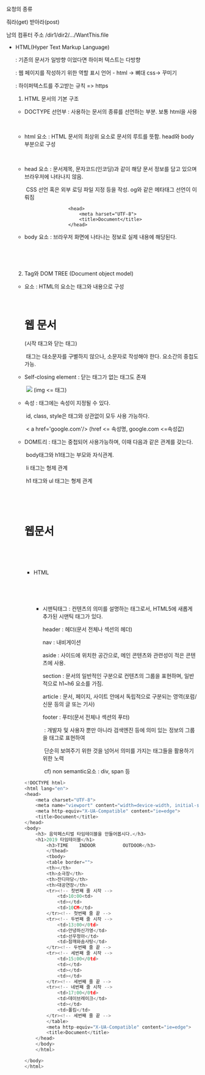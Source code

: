요청의 종류

줘라(get)  받아라(post)

남의 컴퓨터 주소 /dir1/dir2/.../WantThis.file



* HTML(Hyper Text Markup Language)

  : 기존의 문서가 일방향 이었다면 하이퍼 텍스트는 다방향

  : 웹 페이지를 작성하기 위한 역할 표시 언어 - html -> 뼈대 css-> 꾸미기

  : 하이퍼텍스트를 주고받는 규칙 => https

  1) HTML 문서의 기본 구조

  - DOCTYPE 선언부 :  사용하는 문서의 종류를 선언하는 부분. 보통  html을 사용

    ​					<!DOCTYPE html>

  - html 요소 : HTML 문서의 최상위 요소로 문서의 루트를 뜻함. head와 body 부분으로 구성

    ​					<html lang="ko">

  - head 요소 : 문서제목, 문자코드(인코딩)과 같이 해당 문서 정보를 담고 있으며 브라우저에 나타나지 않음.

    ​					CSS 선언 혹은 외부 로딩 파일 지정 등을 작성. og와 같은 메타태그 선언이 이뤄짐

    					<head>
    					    <meta harset="UTF-8">
    	                    <title>Document</title>
    					</head>	
    

  - body 요소 : 브라우저 화면에 나타나는 정보로 실제 내용에 해당된다.

    ​					<body>

    ​					</body>

  2) Tag와  DOM TREE (Document object model)

  - 요소 : HTML의 요소는 태그와 내용으로 구성 

    ​           <h1> 웹 문서 </h1> (시작 태그와 닫는 태그)

    ​			태그는 대소문자를 구별하지 않으나, 소문자로 작성해야 한다. 요소간의 중첩도 가능.

  - Self-closing element : 닫는 태그가 없는 태그도 존재

    ​										<img src="url"/>   (img <= 태그)

  - 속성 : 태그에는 속성이 지정될 수 있다. 

    ​			id, class, style은 태그와 상관없이 모두 사용 가능하다.

    ​			< a href='google.com'/> (href <= 속성명, google.com <=속성값)

  - DOM트리 : 태그는 중첩되어 사용가능하며, 이때 다음과 같은 관계를 갖는다.

    ​					body태그와 h1태그는 부모와 자식관계. 

    ​					li 태그는 형제 관계

    ​					h1 태그와 ul 태그는 형제 관계

    ​    					<body>

    ​								<h1>웹문서 </h1>

    ​								<ul>

    ​										<li>HTML</li>

    ​								<ul>

    ​						</body>

  - 시맨틱태그 : 컨텐츠의 의미를 설명하는 태그로서, HTML5에 새롭게 추가된 시맨틱 태그가 있다.

    header : 헤더(문서 전체나 섹션의 헤더)

    nav : 내비게이션

    aside : 사이드에 위치한 공간으로, 메인 콘텐츠와 관련성이 적은 콘텐츠에 사용.

    section : 문서의 일반적인 구분으로 컨텐츠의 그룹을 표현하며, 일반적으로 h1~h6 요소를 가짐.

    article : 문서, 페이지, 사이트 안에서 독립적으로 구분되는 영역(포럼/신문 등의 글 또는 기사)

    footer : 푸터(문서 전체나 섹션의 푸터)

    ​					: 개발자 및 사용자 뿐만 아니라 검색엔진 등에 의미 있는 정보의 그룹을 태그로 표현하여 

    ​					단순히 보여주기 위한 것을 넘어서 의미를 가지는 태그들을 활용하기 위한 노력

    ​					 cf) non semantic요소 : div, span 등

```python
<!DOCTYPE html>
<html lang="en">
<head>
    <meta charset="UTF-8">
    <meta name="viewport" content="width=device-width, initial-scale=1.0">
    <meta http-equiv="X-UA-Compatible" content="ie=edge">
    <title>Document</title>
</head>
<body>
    <h3> 음악페스티벌 타임테이블을 만들어봅시다.</h3>
    <h1>2019 타임테이블</h1>
        <h3>TIME    INDOOR          OUTDOOR</h3>
        </thead>
        <tbody>
        <table border="">
        <th></th>
        <th>소극장</th>
        <th>잔디마당</th>
        <th>대공연장</th>
        <tr><!-- 첫번째 줄 시작 -->
            <td>10:00<td>
            <td></td>
            <td>10CM</td>
        </tr><!-- 첫번째 줄 끝 -->
        <tr><!-- 두번째 줄 시작 -->
            <td>13:00</0td>
            <td>안녕하신가영</td>
            <td>선우정아</td>
            <td>참깨와솜사탕</td>
        </tr><!-- 두번째 줄 끝 -->
        <tr><!-- 세번째 줄 시작 -->
            <td>15:00</0td>
            <td></td>
            <td></td>
            <td></td>
        </tr><!-- 세번째 줄 끝 -->
        <tr><!-- 네번째 줄 시작 -->
            <td>17:00</0td>
            <td>데이브레이크</td>
            <td></td>
            <td>폴킴</td>
        </tr><!-- 세번째 줄 끝 -->
        </table>
        <meta http-equiv="X-UA-Compatible" content="ie=edge">
        <title>Document</title>
    </head>
    </body>
    </html>

</body>
</html>
```

